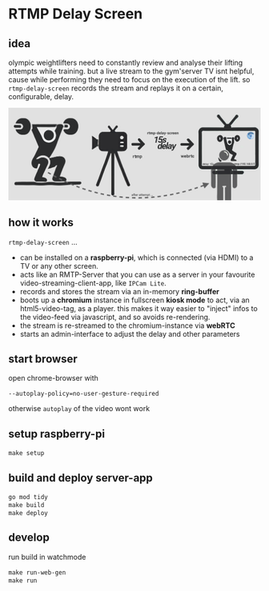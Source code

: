# RTMP Delay Screen

## idea

olympic weightlifters need to constantly review and analyse their lifting attempts while training. but a live stream to the gym'server
TV isnt helpful, cause while performing they need to focus on the execution of the lift. so `rtmp-delay-screen` records the stream
and replays it on a certain, configurable, delay.

![illustration](media/illustration.png)

## how it works

`rtmp-delay-screen` ...

- can be installed on a **raspberry-pi**, which is connected (via HDMI) to a TV or any other screen.
- acts like an RMTP-Server that you can use as a server in your favourite video-streaming-client-app, like `IPCam Lite`.
- records and stores the stream via an in-memory **ring-buffer**
- boots up a **chromium** instance in fullscreen **kiosk mode** to act, via an html5-video-tag, as a player. this makes it way easier to "inject" infos to the video-feed via javascript, and so avoids re-rendering.
- the stream is re-streamed to the chromium-instance via **webRTC**
- starts an admin-interface to adjust the delay and other parameters

## start browser

open chrome-browser with

```
--autoplay-policy=no-user-gesture-required
```

otherwise `autoplay` of the video wont work

## setup raspberry-pi

```
make setup
```

## build and deploy server-app

```
go mod tidy
make build
make deploy
```

## develop

run build in watchmode

```
make run-web-gen
make run
```
